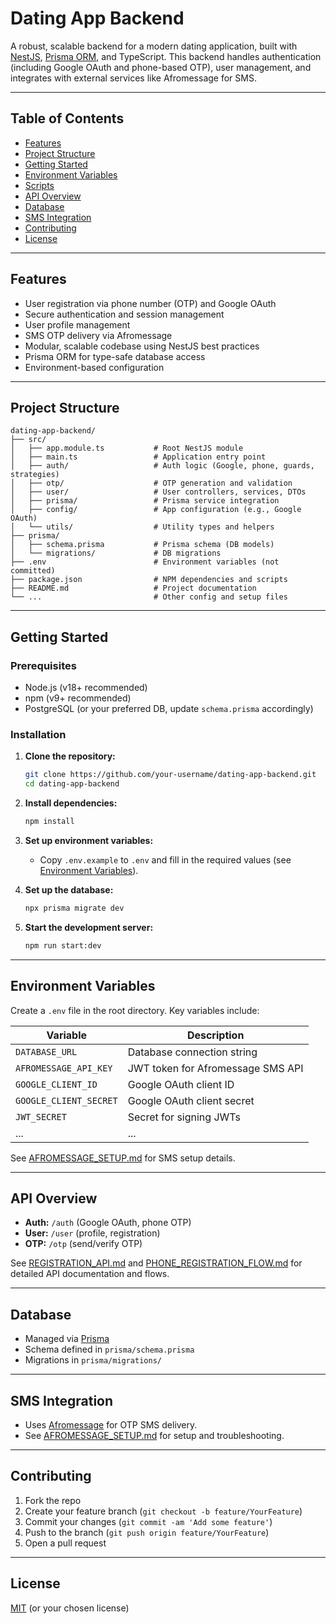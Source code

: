 # Dating App Backend

A robust, scalable backend for a modern dating application, built with [NestJS](https://nestjs.com/), [Prisma ORM](https://www.prisma.io/), and TypeScript. This backend handles authentication (including Google OAuth and phone-based OTP), user management, and integrates with external services like Afromessage for SMS.

---

## Table of Contents

- [Features](#features)
- [Project Structure](#project-structure)
- [Getting Started](#getting-started)
- [Environment Variables](#environment-variables)
- [Scripts](#scripts)
- [API Overview](#api-overview)
- [Database](#database)
- [SMS Integration](#sms-integration)
- [Contributing](#contributing)
- [License](#license)

---

## Features

- User registration via phone number (OTP) and Google OAuth
- Secure authentication and session management
- User profile management
- SMS OTP delivery via Afromessage
- Modular, scalable codebase using NestJS best practices
- Prisma ORM for type-safe database access
- Environment-based configuration

---

## Project Structure

```
dating-app-backend/
├── src/
│   ├── app.module.ts           # Root NestJS module
│   ├── main.ts                 # Application entry point
│   ├── auth/                   # Auth logic (Google, phone, guards, strategies)
│   ├── otp/                    # OTP generation and validation
│   ├── user/                   # User controllers, services, DTOs
│   ├── prisma/                 # Prisma service integration
│   ├── config/                 # App configuration (e.g., Google OAuth)
│   └── utils/                  # Utility types and helpers
├── prisma/
│   ├── schema.prisma           # Prisma schema (DB models)
│   └── migrations/             # DB migrations
├── .env                        # Environment variables (not committed)
├── package.json                # NPM dependencies and scripts
├── README.md                   # Project documentation
└── ...                         # Other config and setup files
```

---

## Getting Started

### Prerequisites

- Node.js (v18+ recommended)
- npm (v9+ recommended)
- PostgreSQL (or your preferred DB, update `schema.prisma` accordingly)

### Installation

1. **Clone the repository:**
   ```bash
   git clone https://github.com/your-username/dating-app-backend.git
   cd dating-app-backend
   ```

2. **Install dependencies:**
   ```bash
   npm install
   ```

3. **Set up environment variables:**
   - Copy `.env.example` to `.env` and fill in the required values (see [Environment Variables](#environment-variables)).

4. **Set up the database:**
   ```bash
   npx prisma migrate dev
   ```

5. **Start the development server:**
   ```bash
   npm run start:dev
   ```

---

## Environment Variables

Create a `.env` file in the root directory. Key variables include:

| Variable                | Description                                 |
|-------------------------|---------------------------------------------|
| `DATABASE_URL`          | Database connection string                  |
| `AFROMESSAGE_API_KEY`   | JWT token for Afromessage SMS API           |
| `GOOGLE_CLIENT_ID`      | Google OAuth client ID                      |
| `GOOGLE_CLIENT_SECRET`  | Google OAuth client secret                  |
| `JWT_SECRET`            | Secret for signing JWTs                     |
| ...                     | ...                                         |

See [AFROMESSAGE_SETUP.md](AFROMESSAGE_SETUP.md) for SMS setup details.

---

## API Overview

- **Auth:** `/auth` (Google OAuth, phone OTP)
- **User:** `/user` (profile, registration)
- **OTP:** `/otp` (send/verify OTP)

See [REGISTRATION_API.md](REGISTRATION_API.md) and [PHONE_REGISTRATION_FLOW.md](PHONE_REGISTRATION_FLOW.md) for detailed API documentation and flows.

---

## Database

- Managed via [Prisma](https://www.prisma.io/)
- Schema defined in `prisma/schema.prisma`
- Migrations in `prisma/migrations/`

---

## SMS Integration

- Uses [Afromessage](https://afromessage.com) for OTP SMS delivery.
- See [AFROMESSAGE_SETUP.md](AFROMESSAGE_SETUP.md) for setup and troubleshooting.

---

## Contributing

1. Fork the repo
2. Create your feature branch (`git checkout -b feature/YourFeature`)
3. Commit your changes (`git commit -am 'Add some feature'`)
4. Push to the branch (`git push origin feature/YourFeature`)
5. Open a pull request

---

## License

[MIT](LICENSE) (or your chosen license)
